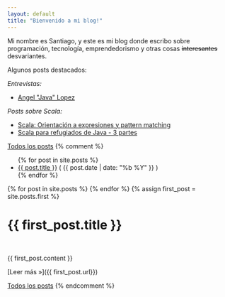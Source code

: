 ```yaml
---
layout: default
title: "Bienvenido a mi blog!"
---
```


Mi nombre es Santiago, y este es mi blog donde escribo sobre programación, tecnología, emprendedorismo y otras cosas <span style='text-decoration:line-through'>interesantes</span> desvariantes.

Algunos posts destacados:

_Entrevistas:_

* [Angel "Java" Lopez](/entrevistas/2012/08/12/entrevista-angel-java-lopez.html)


_Posts sobre Scala:_

* [Scala: Orientación a expresiones y pattern matching](/scala/2012/02/12/scala-orientacion-a-expresiones-y-pattern-matching.html)
* [Scala para refugiados de Java - 3 partes](/scala/2011/11/20/scala-para-refugiados-de-java-resumen.html)

[Todos los posts](/archivo.html)
{% comment %}

<ul class="post-list">
{% for post in site.posts %}
  <li><a href="{{ post.url }}">{{ post.title }}</a> <span class="date">( {{ post.date | date: "%b %Y" }} )</span></li>
{% endfor %}
</ul>

{% for post in site.posts %}
{% endfor %}
{% assign first_post = site.posts.first %}


# {{ first_post.title }}


<br />

{{ first_post.content }}

[Leer más &raquo;]({{ first_post.url}})

[Todos los posts](/archivo.html)
{% endcomment %}
